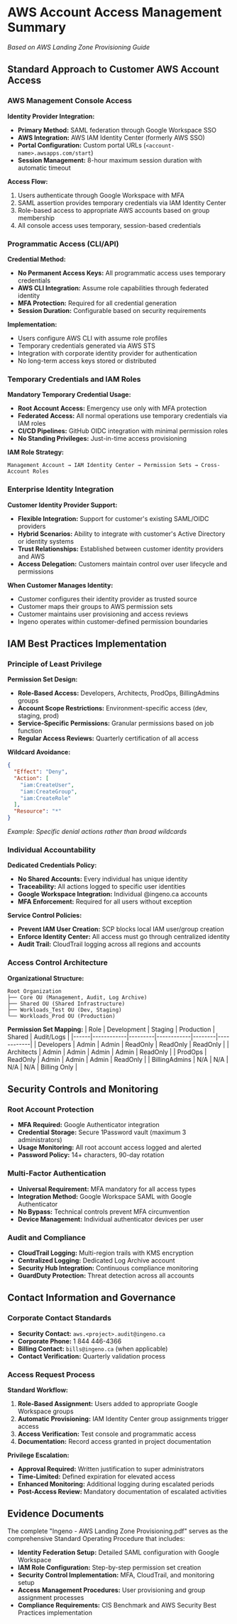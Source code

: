 # AWS Account Access Management Summary
*Based on AWS Landing Zone Provisioning Guide*

## Standard Approach to Customer AWS Account Access

### AWS Management Console Access
**Identity Provider Integration:**
- **Primary Method:** SAML federation through Google Workspace SSO
- **AWS Integration:** AWS IAM Identity Center (formerly AWS SSO)
- **Portal Configuration:** Custom portal URLs (`<account-name>.awsapps.com/start`)
- **Session Management:** 8-hour maximum session duration with automatic timeout

**Access Flow:**
1. Users authenticate through Google Workspace with MFA
2. SAML assertion provides temporary credentials via IAM Identity Center
3. Role-based access to appropriate AWS accounts based on group membership
4. All console access uses temporary, session-based credentials

### Programmatic Access (CLI/API)
**Credential Method:**
- **No Permanent Access Keys:** All programmatic access uses temporary credentials
- **AWS CLI Integration:** Assume role capabilities through federated identity
- **MFA Protection:** Required for all credential generation
- **Session Duration:** Configurable based on security requirements

**Implementation:**
- Users configure AWS CLI with assume role profiles
- Temporary credentials generated via AWS STS
- Integration with corporate identity provider for authentication
- No long-term access keys stored or distributed

### Temporary Credentials and IAM Roles

**Mandatory Temporary Credential Usage:**
- **Root Account Access:** Emergency use only with MFA protection
- **Federated Access:** All normal operations use temporary credentials via IAM roles
- **CI/CD Pipelines:** GitHub OIDC integration with minimal permission roles
- **No Standing Privileges:** Just-in-time access provisioning

**IAM Role Strategy:**
```
Management Account → IAM Identity Center → Permission Sets → Cross-Account Roles
```

### Enterprise Identity Integration

**Customer Identity Provider Support:**
- **Flexible Integration:** Support for customer's existing SAML/OIDC providers
- **Hybrid Scenarios:** Ability to integrate with customer's Active Directory or identity systems
- **Trust Relationships:** Established between customer identity providers and AWS
- **Access Delegation:** Customers maintain control over user lifecycle and permissions

**When Customer Manages Identity:**
- Customer configures their identity provider as trusted source
- Customer maps their groups to AWS permission sets
- Customer maintains user provisioning and access reviews
- Ingeno operates within customer-defined permission boundaries

## IAM Best Practices Implementation

### Principle of Least Privilege

**Permission Set Design:**
- **Role-Based Access:** Developers, Architects, ProdOps, BillingAdmins groups
- **Account Scope Restrictions:** Environment-specific access (dev, staging, prod)
- **Service-Specific Permissions:** Granular permissions based on job function
- **Regular Access Reviews:** Quarterly certification of all access

**Wildcard Avoidance:**
```json
{
  "Effect": "Deny",
  "Action": [
    "iam:CreateUser",
    "iam:CreateGroup", 
    "iam:CreateRole"
  ],
  "Resource": "*"
}
```
*Example: Specific denial actions rather than broad wildcards*

### Individual Accountability

**Dedicated Credentials Policy:**
- **No Shared Accounts:** Every individual has unique identity
- **Traceability:** All actions logged to specific user identities
- **Google Workspace Integration:** Individual @ingeno.ca accounts
- **MFA Enforcement:** Required for all users without exception

**Service Control Policies:**
- **Prevent IAM User Creation:** SCP blocks local IAM user/group creation
- **Enforce Identity Center:** All access must go through centralized identity
- **Audit Trail:** CloudTrail logging across all regions and accounts

### Access Control Architecture

**Organizational Structure:**
```
Root Organization
├── Core OU (Management, Audit, Log Archive)
├── Shared OU (Shared Infrastructure)
├── Workloads_Test OU (Dev, Staging)
└── Workloads_Prod OU (Production)
```

**Permission Set Mapping:**
| Role | Development | Staging | Production | Shared | Audit/Logs |
|------|------------|---------|------------|--------|------------|
| Developers | Admin | Admin | ReadOnly | ReadOnly | ReadOnly |
| Architects | Admin | Admin | Admin | Admin | ReadOnly |
| ProdOps | ReadOnly | Admin | Admin | Admin | ReadOnly |
| BillingAdmins | N/A | N/A | N/A | N/A | Billing Only |

## Security Controls and Monitoring

### Root Account Protection
- **MFA Required:** Google Authenticator integration
- **Credential Storage:** Secure 1Password vault (maximum 3 administrators)
- **Usage Monitoring:** All root account access logged and alerted
- **Password Policy:** 14+ characters, 90-day rotation

### Multi-Factor Authentication
- **Universal Requirement:** MFA mandatory for all access types
- **Integration Method:** Google Workspace SAML with Google Authenticator
- **No Bypass:** Technical controls prevent MFA circumvention
- **Device Management:** Individual authenticator devices per user

### Audit and Compliance
- **CloudTrail Logging:** Multi-region trails with KMS encryption
- **Centralized Logging:** Dedicated Log Archive account
- **Security Hub Integration:** Continuous compliance monitoring
- **GuardDuty Protection:** Threat detection across all accounts

## Contact Information and Governance

### Corporate Contact Standards
- **Security Contact:** `aws.<project>.audit@ingeno.ca`
- **Corporate Phone:** 1 844 446-4366
- **Billing Contact:** `bills@ingeno.ca` (when applicable)
- **Contact Verification:** Quarterly validation process

### Access Request Process
**Standard Workflow:**
1. **Role-Based Assignment:** Users added to appropriate Google Workspace groups
2. **Automatic Provisioning:** IAM Identity Center group assignments trigger access
3. **Access Verification:** Test console and programmatic access
4. **Documentation:** Record access granted in project documentation

**Privilege Escalation:**
- **Approval Required:** Written justification to super administrators
- **Time-Limited:** Defined expiration for elevated access
- **Enhanced Monitoring:** Additional logging during escalated periods
- **Post-Access Review:** Mandatory documentation of escalated activities

## Evidence Documents

The complete "Ingeno - AWS Landing Zone Provisioning.pdf" serves as the comprehensive Standard Operating Procedure that includes:

- **Identity Federation Setup:** Detailed SAML configuration with Google Workspace
- **IAM Role Configuration:** Step-by-step permission set creation
- **Security Control Implementation:** MFA, CloudTrail, and monitoring setup
- **Access Management Procedures:** User provisioning and group assignment processes
- **Compliance Requirements:** CIS Benchmark and AWS Security Best Practices implementation
